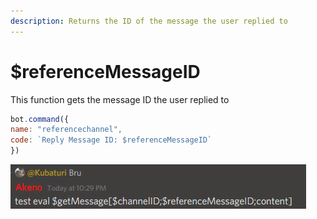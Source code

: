 ```yaml
---
description: Returns the ID of the message the user replied to
---
```


# $referenceMessageID

This function gets the message ID the user replied to

```javascript
bot.command({
name: "referencechannel",
code: `Reply Message ID: $referenceMessageID`
})
```

![Heres an example](../.gitbook/assets/image%20%2814%29%20%284%29%20%284%29%20%284%29.png)

